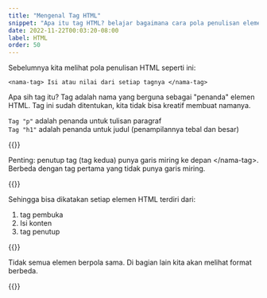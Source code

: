 ```yaml
---
title: "Mengenal Tag HTML"
snippet: "Apa itu tag HTML? belajar bagaimana cara pola penulisan elemen elemen di HTML."
date: 2022-11-22T00:03:20-08:00
label: HTML
order: 50
---
```


Sebelumnya kita melihat pola penulisan HTML seperti ini:
```
<nama-tag> Isi atau nilai dari setiap tagnya </nama-tag>
```

Apa sih tag itu? Tag adalah nama yang berguna sebagai "penanda" elemen HTML. Tag ini sudah ditentukan, kita tidak bisa kreatif membuat namanya.

`Tag "p"` adalah penanda untuk tulisan paragraf  
`Tag "h1"` adalah penanda untuk judul (penampilannya tebal dan besar)

{{<alert class="info">}}

<p> Penting: penutup tag (tag kedua) punya garis miring ke depan &lt;/nama-tag&gt;. <br>
Berbeda dengan tag pertama yang tidak punya garis miring.</p>
{{</alert>}}

Sehingga bisa dikatakan setiap elemen HTML terdiri dari:
1. tag pembuka
2. Isi konten
3. tag penutup

{{<alert class="info">}}

<p> Tidak semua elemen berpola sama. Di bagian lain kita akan melihat format berbeda.</p>
{{</alert>}}